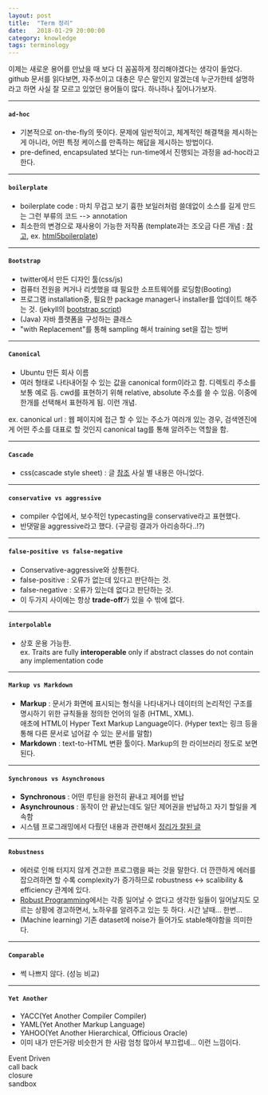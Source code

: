 ```yaml
---
layout: post
title:  "Term 정리"
date:   2018-01-29 20:00:00
category: knowledge
tags: terminology
---
```


이제는 새로운 용어를 만났을 때 보다 더 꼼꼼하게 정리해야겠다는 생각이 들었다. github 문서를 읽다보면, 자주쓰이고 대충은 무슨 말인지 알겠는데 누군가한테 설명하라고 하면 사실 잘 모르고 있었던 용어들이 많다. 하나하나 짚어나가보자.

<!-- more -->

<hr>

#### `ad-hoc`
   - 기본적으로 on-the-fly의 뜻이다. 문제에 일반적이고, 체계적인 해결책을 제시하는게 아니라, 어떤 특정 케이스를 만족하는 해답을 제시하는 방법이다.
   - pre-defined, encapsulated 보다는 run-time에서 진행되는 과정을 ad-hoc라고 한다.


<hr>

#### `boilerplate`
   - boilerplate code : 마치 무겁고 보기 흉한 보일러처럼 쓸데없이 소스를 길게 만드는 그런 부류의 코드 --> annotation
   - 최소한의 변경으로 재사용이 가능한 저작품 (template과는 조오금 다른 개념 : [참고](https://www.quora.com/What-is-difference-between-a-boilerplate-and-a-template), ex. [html5boilerplate](https://html5boilerplate.com))
   

<hr>

#### `Bootstrap`
   - twitter에서 만든 디자인 툴(css/js)
   - 컴퓨터 전원을 켜거나 리셋했을 떄 필요한 소프트웨어를 로딩함(Booting)
   - 프로그램 installation중, 필요한 package manager나 installer를 업데이트 해주는 것.
    (jekyll의 [bootstrap script](https://github.com/jekyll/jekyll/blob/master/script/bootstrap))
   - (Java) 자바 플랫폼을 구성하는 클래스
   - "with Replacement"를 통해 sampling 해서 training set을 잡는 방버

<hr>

#### `Canonical`
   - Ubuntu 만든 회사 이름
   - 여러 형태로 나타내어질 수 있는 값을 canonical form이라고 함. 디렉토리 주소를 보통 예로 듬. cwd를 표현하기 위해 relative, absolute 주소를 쓸 수 있음. 이중에 한개를 선택해서 표현하게 됨. 이런 개념. 

   ex. canonical url : 웹 페이지에 접근 할 수 있는 주소가 여러개 있는 경우, 검색엔진에게 어떤 주소를 대표로 할 것인지 canonical tag를 통해 알려주는 역할을 함.

<hr>

#### `Cascade`
   - css(cascade style sheet) : 글 [참조](https://www.thoughtco.com/what-does-cascade-mean-3466872)
   사실 별 내용은 아니었다.

<hr>

#### `conservative vs aggressive`
   - compiler 수업에서, 보수적인 typecasting을 conservative라고 표현했다.
   - 반댓말을 aggressive라고 했다. (구글링 결과가 아리송하다..!?)

<hr>

#### `false-positive vs false-negative`
   - Conservative-aggressive와 상통한다.
   - false-positive : 오류가 없는데 있다고 판단하는 것.
   - false-negative : 오류가 있는데 없다고 판단하는 것.
   - 이 두가지 사이에는 항상 **trade-off**가 있을 수 밖에 없다.

<hr>

#### `interpolable`
   - 상호 운용 가능한.  
   ex. Traits are fully **interoperable** only if abstract classes do not contain any implementation code

<hr>

#### `Markup vs Markdown`
   - **Markup** : 문서가 화면에 표시되는 형식을 나타내거나 데이터의 논리적인 구조를 명시하기 위한 규칙들을 정의한 언어의 일종 (HTML, XML).  
   애초에 HTML이 Hyper Text Markup Language이다. (Hyper text는 링크 등을 통해 다른 문서로 넘어갈 수 있는 문서를 말함)
   - **Markdown** : text-to-HTML 변환 툴이다. Markup의 한 라이브러리 정도로 보면된다.

<hr>

#### `Synchronous vs Asynchronous`
   - **Synchronous** : 어떤 루틴을 완전히 끝내고 제어를 반납
   - **Asynchrounous** : 동작이 안 끝났는데도 일단 제어권을 반납하고 자기 할일을 계속함
   - 시스템 프로그래밍에서 다뤘던 내용과 관련해서 [정리가 잘된 글](https://nesoy.github.io/articles/2017-01/Synchronized)


<hr>

#### `Robustness`
   - 에러로 인해 터지지 않게 견고한 프로그램을 짜는 것을 말한다. 더 깐깐하게 에러를 잡으려하면 할 수록 complexity가 증가하므로 robustness <-> scalibility & efficiency 관계에 있다.
   - [Robust Programming](http://nob.cs.ucdavis.edu/bishop/secprog/robust.html)에서는 각종 일어날 수 없다고 생각한 일들이 일어날지도 모르는 상황에 경고하면서, 노하우를 알려주고 있는 듯 하다. 시간 날때... 한번...
   - (Machine learning) 기존 dataset에 noise가 들어가도 stable해야함을 의미한다.

<hr>

#### `Comparable`
   - 썩 나쁘지 않다. (성능 비교)

<hr>

#### `Yet Another`
   - YACC(Yet Another Compiler Compiler)
   - YAML(Yet Another Markup Language)
   - YAHOO(Yet Another Hierarchical, Officious Oracle)
   - 이미 내가 만든거랑 비슷한거 한 사람 엄청 많아서 부끄럽네... 이런 느낌이다.


Event Driven  
call back  
closure  
sandbox  

